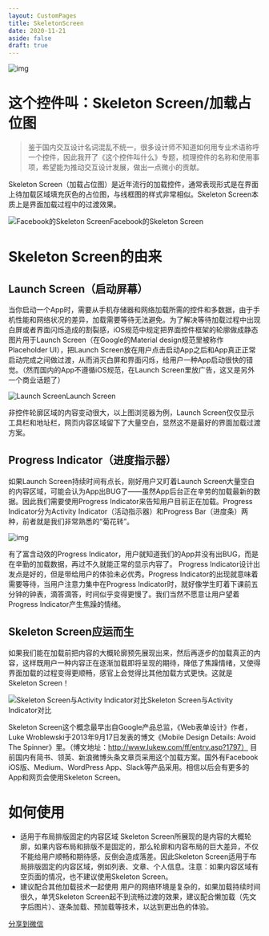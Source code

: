 ```yaml
---
layout: CustomPages
title: SkeletonScreen
date: 2020-11-21
aside: false
draft: true
---
```



![img](http://www.ftium4.com/wp-content/uploads/skeleton-screen-825x424.png)

# 这个控件叫：Skeleton Screen/加载占位图

> 鉴于国内交互设计名词混乱不统一，很多设计师不知道如何用专业术语称呼一个控件，因此我开了《这个控件叫什么》专题，梳理控件的名称和使用事项，希望能为推动交互设计发展，做出一点微小的贡献。

Skeleton Screen（加载占位图）是近年流行的加载控件，通常表现形式是在界面上待加载区域填充灰色的占位图，与线框图的样式非常相似。Skeleton Screen本质上是界面加载过程中的过渡效果。

![Facebook的Skeleton Screen](http://www.ftium4.com/wp-content/uploads/5089-223dab032ae0d908-1-575x1024.png)Facebook的Skeleton Screen

# Skeleton Screen的由来

## Launch Screen（启动屏幕）

当你启动一个App时，需要从手机存储器和网络加载所需的控件和多数据，由于手机性能和网络状况的差异，加载需要等待无法避免。为了解决等待加载过程中出现白屏或者界面闪烁造成的割裂感，iOS规范中规定把界面控件框架的轮廓做成静态图片用于Launch Screen（在Google的Material design规范里被称作Placeholder UI），把Launch Screen放在用户点击启动App之后和App真正正常启动完成之间做过渡，从而消灭白屏和界面闪烁，给用户一种App启动很快的错觉。（然而国内的App不遵循iOS规范，在Launch Screen里放广告，这又是另外一个商业话题了）

![Launch Screen](http://www.ftium4.com/wp-content/uploads/5089-db85e6186c49b0e7-1.png)Launch Screen

非控件轮廓区域的内容变动很大，以上图浏览器为例，Launch Screen仅仅显示工具栏和地址栏，网页内容区域留下了大量空白，显然这不是最好的界面加载过渡方案。

## Progress Indicator（进度指示器）

如果Launch Screen持续时间有点长，刚好用户又盯着Launch Screen大量空白的内容区域，可能会认为App出BUG了——虽然App后台正在辛劳的加载最新的数据。因此我们需要使用Progress Indicator来告知用户目前正在加载。Progress Indicator分为Activity Indicator（活动指示器）和Progress Bar（进度条）两种，前者就是我们非常熟悉的“菊花转”。

![img](http://www.ftium4.com/wp-content/uploads/5089-404b66645bb28c67-1.png)

有了富含动效的Progress Indicator，用户就知道我们的App并没有出BUG，而是在辛勤的加载数据，再过不久就能正常的显示内容了。
Progress Indicator设计出发点是好的，但是带给用户的体验未必优秀。Progress Indicator的出现就意味着需要等待，当用户注意力集中在Progress Indicator时，就好像学生盯着下课前五分钟的钟表，滴答滴答，时间似乎变得更慢了。我们当然不愿意让用户望着Progress Indicator产生焦躁的情绪。

## Skeleton Screen应运而生

如果我们能在加载前把内容的大概轮廓预先展现出来，然后再逐步的加载真正的内容，这样既用户一种内容正在逐渐加载即将呈现的期待，降低了焦躁情绪，又使得界面加载的过程变得更顺畅，感官上会觉得比其他加载方式更快。这就是Skeleton Screen！

![Skeleton Screen与Activity Indicator对比](http://www.ftium4.com/wp-content/uploads/5089-09db05d2f2d26e1c-1.gif)Skeleton Screen与Activity Indicator对比

Skeleton Screen这个概念最早出自Google产品总监，《Web表单设计》作者，Luke Wroblewski于2013年9月17日发表的博文《Mobile Design Details: Avoid The Spinner》里。（博文地址：http://www.lukew.com/ff/entry.asp?1797）
目前国内有简书、领英、新浪微博头条文章页采用这个加载方案。国外有Facebook iOS版、Medium、WordPress App、Slack等产品采用。相信以后会有更多的App和网页会使用Skeleton Screen。

# 如何使用

- 适用于布局排版固定的内容区域
  Skeleton Screen所展现的是内容的大概轮廓，如果内容布局和排版不是固定的，那么轮廓和内容布局的巨大差异，不仅不能给用户顺畅和期待感，反倒会造成落差。因此Skeleton Screen适用于布局排版固定的内容区域，例如列表、文章、个人信息。注意：如果内容区域有空页面的情况，也不建议使用Skeleton Screen。
- 建议配合其他加载技术一起使用
  用户的网络环境是复杂的，如果加载持续时间很久，单凭Skeleton Screen起不到流畅过渡的效果，建议配合懒加载（先文字后图片）、逐条加载、预加载等技术，以达到更出色的体验。

[分享到微信](javascript:;)